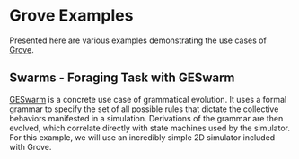 # Grove Examples #

Presented here are various examples demonstrating the use cases of [Grove](https://github.com/zivia/grove).

## Swarms - Foraging Task with GESwarm ##

[GESwarm](http://dl.acm.org/citation.cfm?id=2463385) is a concrete use case of grammatical evolution. It uses a formal grammar to specify the set of all possible rules that dictate the collective behaviors manifested in a simulation. Derivations of the grammar are then evolved, which correlate directly with state machines used by the simulator. For this example, we will use an incredibly simple 2D simulator included with Grove.
